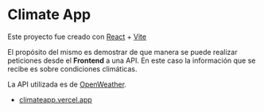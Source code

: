 # Climate App

Este proyecto fue creado con [React](https://es.react.dev) + [Vite](https://vitejs.dev)

El propósito del mismo es demostrar de que manera se puede realizar peticiones desde el **Frontend** a una API. En este caso la información que se recibe es sobre condiciones climáticas.

La API utilizada es de [OpenWeather](https://openweather.org).

- [climateapp.vercel.app](https://climateapp.vercel.app)
